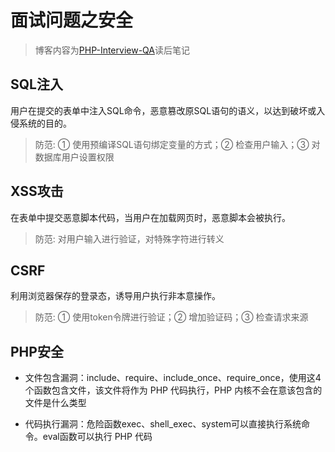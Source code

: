 # 面试问题之安全

> 博客内容为[PHP-Interview-QA](https://github.com/colinlet/PHP-Interview-QA)读后笔记

## SQL注入

用户在提交的表单中注入SQL命令，恶意篡改原SQL语句的语义，以达到破坏或入侵系统的目的。

> 防范: ① 使用预编译SQL语句绑定变量的方式；② 检查用户输入；③ 对数据库用户设置权限

## XSS攻击

在表单中提交恶意脚本代码，当用户在加载网页时，恶意脚本会被执行。

> 防范: 对用户输入进行验证，对特殊字符进行转义

## CSRF

利用浏览器保存的登录态，诱导用户执行非本意操作。

> 防范: ① 使用token令牌进行验证；② 增加验证码；③ 检查请求来源

## PHP安全

* 文件包含漏洞：include、require、include_once、require_once，使用这4个函数包含文件，该文件将作为 PHP 代码执行，PHP 内核不会在意该包含的文件是什么类型

* 代码执行漏洞：危险函数exec、shell_exec、system可以直接执行系统命令。eval函数可以执行 PHP 代码
